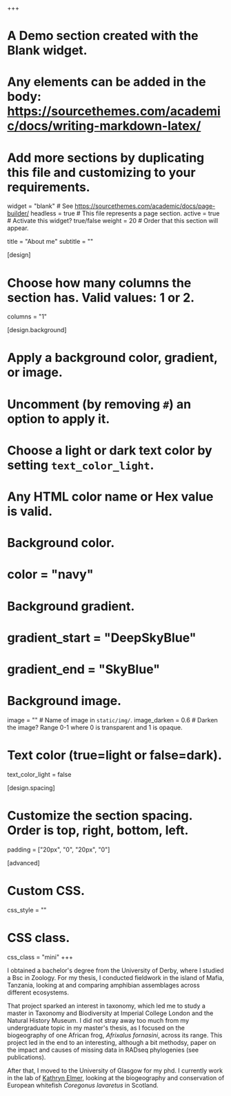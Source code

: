 +++
# A Demo section created with the Blank widget.
# Any elements can be added in the body: https://sourcethemes.com/academic/docs/writing-markdown-latex/
# Add more sections by duplicating this file and customizing to your requirements.

widget = "blank"  # See https://sourcethemes.com/academic/docs/page-builder/
headless = true  # This file represents a page section.
active = true # Activate this widget? true/false
weight = 20  # Order that this section will appear.

title = "About me"
subtitle = ""

[design]
  # Choose how many columns the section has. Valid values: 1 or 2.
  columns = "1"

[design.background]
  # Apply a background color, gradient, or image.
  #   Uncomment (by removing `#`) an option to apply it.
  #   Choose a light or dark text color by setting `text_color_light`.
  #   Any HTML color name or Hex value is valid.

  # Background color.
  # color = "navy"
  
  # Background gradient.
  # gradient_start = "DeepSkyBlue"
  # gradient_end = "SkyBlue"
  
  # Background image.
  image = ""  # Name of image in `static/img/`.
  image_darken = 0.6  # Darken the image? Range 0-1 where 0 is transparent and 1 is opaque.

  # Text color (true=light or false=dark).
  text_color_light = false

[design.spacing]
  # Customize the section spacing. Order is top, right, bottom, left.
  padding = ["20px", "0", "20px", "0"]

[advanced]
 # Custom CSS. 
 css_style = ""
 
 # CSS class.
 css_class = "mini"
+++





I obtained a bachelor's degree from the University of Derby, where I studied a Bsc in Zoology. For my thesis, 
I conducted fieldwork in the island of Mafia, Tanzania, looking at and comparing amphibian assemblages across different ecosystems.

That project sparked an interest in taxonomy, which led me to study a master in Taxonomy and Biodiversity at Imperial College London and
the Natural History Museum. I did not stray away too much from my undergraduate topic in my master's thesis, as I focused on the biogeography 
of one African frog, *Afrixalus fornasini*, across its range. This project led in the end to an interesting, although a bit methodsy, 
paper on the impact and causes of missing data in RADseq phylogenies (see publications).

After that, I moved to the University of Glasgow for my phd. I currently work in the lab of [Kathryn Elmer](http://elmerlab.blogspot.com/),
looking at the biogeography and conservation of European whitefish *Coregonus lavaretus* in Scotland.

